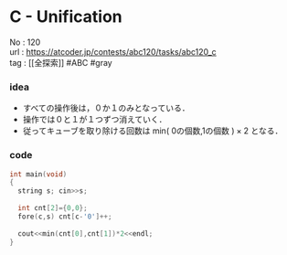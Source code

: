 # C - Unification

No	: 120  
url	: https://atcoder.jp/contests/abc120/tasks/abc120_c  
tag	: [[全探索]]  #ABC #gray

### idea
- すべての操作後は，０か１のみとなっている．
- 操作では０と１が１つずつ消えていく．
- 従ってキューブを取り除ける回数は $\text{min}($ 0の個数,1の個数 $)\times2$ となる．

### code
```cpp
int	main(void)
{
  string s; cin>>s;
  
  int cnt[2]={0,0};
  fore(c,s) cnt[c-'0']++;
  
  cout<<min(cnt[0],cnt[1])*2<<endl;
}
```